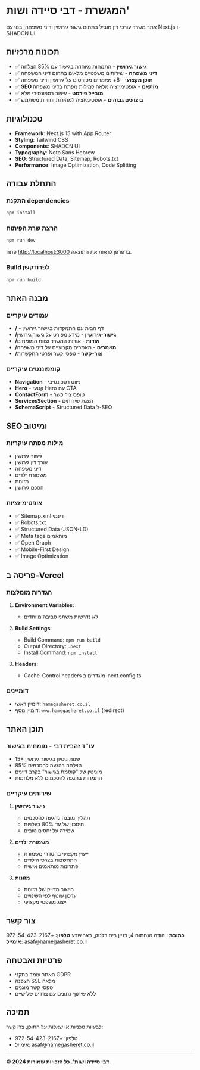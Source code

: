 # המגשרת - דבי סיידה ושות'

אתר משרד עורכי דין מוביל בתחום גישור גירושין ודיני משפחה, בנוי עם Next.js ו-SHADCN UI.

## תכונות מרכזיות

- ✅ **גישור גירושין** - התמחות מיוחדת בגישור עם 85% הצלחה
- ✅ **דיני משפחה** - שירותים משפטיים מלאים בתחום דיני המשפחה
- ✅ **תוכן מקצועי** - 8+ מאמרים מפורטים על גירושין ודיני משפחה
- ✅ **SEO מותאם** - אופטימיזציה מלאה למילות מפתח בדיני משפחה
- ✅ **מובייל פירסט** - עיצוב רספונסיבי מלא
- ✅ **ביצועים גבוהים** - אופטימיזציה למהירות וחוויית משתמש

## טכנולוגיות

- **Framework**: Next.js 15 with App Router
- **Styling**: Tailwind CSS
- **Components**: SHADCN UI
- **Typography**: Noto Sans Hebrew
- **SEO**: Structured Data, Sitemap, Robots.txt
- **Performance**: Image Optimization, Code Splitting

## התחלת עבודה

### התקנת dependencies

```bash
npm install
```

### הרצת שרת הפיתוח

```bash
npm run dev
```

פתח [http://localhost:3000](http://localhost:3000) בדפדפן לראות את התוצאה.

### Build לפרודקשן

```bash
npm run build
```

## מבנה האתר

### עמודים עיקריים

- **/** - דף הבית עם התמקדות בגישור גירושין
- **/גישור-גירושין** - מידע מפורט על גישור גירושין
- **/אודות** - אודות המשרד וצוות המומחים
- **/מאמרים** - מאמרים מקצועיים על דיני משפחה
- **/צור-קשר** - טפסי קשר ופרטי התקשרות

### קומפוננטים עיקריים

- **Navigation** - ניווט רספונסיבי
- **Hero** - קטעי Hero עם CTA
- **ContactForm** - טופס צור קשר
- **ServicesSection** - הצגת שירותים
- **SchemaScript** - Structured Data ל-SEO

## SEO ומיטוב

### מילות מפתח עיקריות

- גישור גירושין
- עורך דין גירושין
- דיני משפחה
- משמורת ילדים
- מזונות
- הסכם גירושין

### אופטימיזציות

- ✅ Sitemap.xml דינמי
- ✅ Robots.txt
- ✅ Structured Data (JSON-LD)
- ✅ Meta tags מותאמים
- ✅ Open Graph
- ✅ Mobile-First Design
- ✅ Image Optimization

## פריסה ב-Vercel

### הגדרות מומלצות

1. **Environment Variables**:
   - לא נדרשות משתני סביבה מיוחדים

2. **Build Settings**:
   - Build Command: `npm run build`
   - Output Directory: `.next`
   - Install Command: `npm install`

3. **Headers**:
   - Cache-Control headers מוגדרים ב-next.config.ts

### דומיינים

- דומיין ראשי: `hamegasheret.co.il`
- דומיין נוסף: `www.hamegasheret.co.il` (redirect)

## תוכן האתר

### עו״ד זהבית דבי - מומחית בגישור

- 15+ שנות ניסיון בגישור גירושין
- 85% הצלחה בהגעה להסכמים
- מוניטין של "קוסמת בגישור" בקרב דיינים
- התמחות בהגעה להסכמים ללא מלחמות

### שירותים עיקריים

1. **גישור גירושין**
   - תהליך מובנה להגעה להסכמים
   - חיסכון של עד 80% בעלויות
   - שמירה על יחסים טובים

2. **משמורת ילדים**
   - ייעוץ מקצועי בהסדרי משמורת
   - התחשבות בצרכי הילדים
   - פתרונות מותאמים אישית

3. **מזונות**
   - חישוב מדויק של מזונות
   - עדכון שוטף לפי השינויים
   - ייצוג משפטי מקצועי

## צור קשר

**כתובת:** יהודה הנחתום 4, בניין בית בלטק, באר שבע
**טלפון:** +972-54-423-2167
**אימייל:** asaf@hamegasheret.co.il

## פרטיות ואבטחה

- האתר עומד בתקני GDPR
- הצפנה SSL מלאה
- טפסי קשר מוגנים
- ללא שיתוף נתונים עם צדדים שלישיים

## תמיכה

לבעיות טכניות או שאלות על התוכן, צרו קשר:
- טלפון: +972-54-423-2167
- אימייל: asaf@hamegasheret.co.il

---

**© 2024 דבי סיידה ושות'. כל הזכויות שמורות.**
